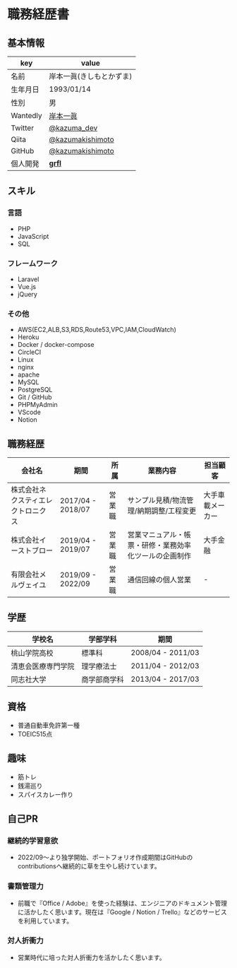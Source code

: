 # **職務経歴書**
## **基本情報**
|key|value|
|---|-----|
|名前|岸本一眞(きしもとかずま)|
|生年月日|1993/01/14|
|性別|男|
|Wantedly|[岸本一眞](https://www.wantedly.com/id/kazumakishimoto)|
|Twitter|[@kazuma_dev](https://twitter.com/kazuma_dev)|
|Qiita|[@kazumakishimoto](https://qiita.com/kazumakishimoto)|
|GitHub|[@kazumakishimoto](https://github.com/kazumakishimoto)|
|個人開発|[**grfl**](https://grfl.herokuapp.com/)|

## **スキル**
### **言語**
- PHP
- JavaScript
- SQL

### **フレームワーク**
- Laravel
- Vue.js
- jQuery

### **その他**
- AWS(EC2,ALB,S3,RDS,Route53,VPC,IAM,CloudWatch)
- Heroku
- Docker / docker-compose
- CircleCI
- Linux
- nginx
- apache
- MySQL
- PostgreSQL
- Git	/ GitHub
- PHPMyAdmin
- VScode
- Notion

## **職務経歴**
|会社名|期間|所属|業務内容|担当顧客|
|---|-----|-----|-----|-----|
|株式会社ネクスティエレクトロニクス|2017/04 - 2018/07|営業職|サンプル見積/物流管理/納期調整/工程変更|大手車載メーカー|
|株式会社イーストブロー|2019/04 - 2019/07|営業職|営業マニュアル・帳票・研修・業務効率化ツールの企画制作|大手金融|
|有限会社メルヴェイユ|2019/09 - 2022/09|営業職|通信回線の個人営業| - |

## **学歴**
|学校名|学部学科|期間|
|-----|-----|-----|
|桃山学院高校|標準科|2008/04 - 2011/03|
|清恵会医療専門学院|理学療法士|2011/04 - 2012/03|
|同志社大学|商学部商学科|2013/04 - 2017/03|

## **資格**
- 普通自動車免許第一種
- TOEIC515点

## **趣味**
- 筋トレ
- 銭湯巡り
- スパイスカレー作り

## **自己PR**
### **継続的学習意欲**
- 2022/09〜より独学開始、ポートフォリオ作成期間はGitHubのcontributionsへ継続的に草を生やし続けています。

### **書類管理力**
- 前職で『Office / Adobe』を使った経験は、エンジニアのドキュメント管理に活かしたく思います。現在は『Google / Notion / Trello』などのサービスを利用しています。

### **対人折衝力**
- 営業時代に培った対人折衝力を活かしたく思います。
